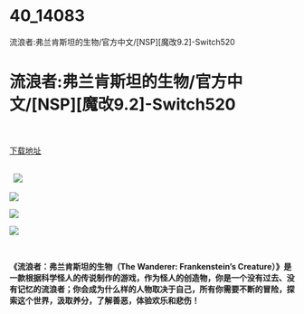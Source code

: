# 40_14083
流浪者:弗兰肯斯坦的生物/官方中文/[NSP][魔改9.2]-Switch520
# 流浪者:弗兰肯斯坦的生物/官方中文/[NSP][魔改9.2]-Switch520
 <br/></br>
[下载地址](https://www.switch520.cc/article/14083 "下载地址")
<br/></br>

<p><strong>&nbsp; <img src="https://www.switch520.cc/muke_img/upload_art_editor_20210521-1_18205fd636e67f951940807250da91de.jpg"> </strong></p>
<p><strong><img src="https://www.switch520.cc/muke_img/upload_art_editor_20210521-1_e46caf0047265db106e2765c91fc47bb.jpg"></strong></p>
<p><strong><img src="https://www.switch520.cc/muke_img/upload_art_editor_20210521-1_41926681ec39c6cc2e749f2958ecaec8.jpg"></strong></p>
<p><strong><img src="https://www.switch520.cc/muke_img/upload_art_editor_20210521-1_0440e4d62f2adfbdb6e955e7cb31f3f0.jpg"></strong></p>
<p><strong>&nbsp;</strong></p>
<p><strong>《流浪者：弗兰肯斯坦的生物（The Wanderer: Frankenstein’s Creature）》是一款根据科学怪人的传说制作的游戏，作为怪人的创造物，你是一个没有过去、没有记忆的流浪者；你会成为什么样的人物取决于自己，所有你需要不断的冒险，探索这个世界，汲取养分，了解善恶，体验欢乐和悲伤！</strong></p>
<p>&nbsp;</p>
